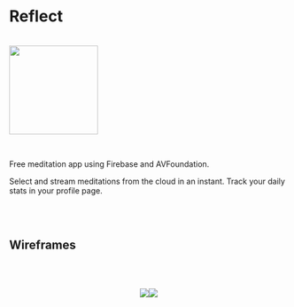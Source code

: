 # Reflect

<br/><img width="160" src="https://forthebadge.com/images/badges/made-with-swift.svg"/></p>
<br>

Free meditation app using Firebase and AVFoundation.

Select and stream meditations from the cloud in an instant. Track your daily stats in your profile page.

<br><br>
## Wireframes


<br><br>

<p align="center"><img src="https://user-images.githubusercontent.com/28428200/48097213-73643c80-e1d6-11e8-93cf-26f0e4a53793.gif"/><img src="https://user-images.githubusercontent.com/28428200/48097218-752e0000-e1d6-11e8-84eb-d9a35354bb25.gif"/></p>
